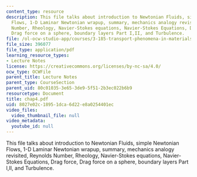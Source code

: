 ```yaml
---
content_type: resource
description: This file talks about introduction to Newtonian Fluids, simple Newtonian
  Flows, 1-D Laminar Newtonian wrapup, summary, mechanics analogy revisited, Reynolds
  Number, Rheology, Navier-Stokes equations, Navier-Stokes Equations, Drag force,
  Drag force on a sphere, boundary layers Part I,II, and Turbulence.
file: /ol-ocw-studio-app/courses/3-185-transport-phenomena-in-materials-engineering-fall-2003/8027e02c18951dca6d22e8a0254401ec_chap4.pdf
file_size: 396077
file_type: application/pdf
learning_resource_types:
- Lecture Notes
license: https://creativecommons.org/licenses/by-nc-sa/4.0/
ocw_type: OCWFile
parent_title: Lecture Notes
parent_type: CourseSection
parent_uid: 80c01035-3e65-3de9-5f51-2b3ec022b6b9
resourcetype: Document
title: chap4.pdf
uid: 8027e02c-1895-1dca-6d22-e8a0254401ec
video_files:
  video_thumbnail_file: null
video_metadata:
  youtube_id: null
---
```

This file talks about introduction to Newtonian Fluids, simple Newtonian Flows, 1-D Laminar Newtonian wrapup, summary, mechanics analogy revisited, Reynolds Number, Rheology, Navier-Stokes equations, Navier-Stokes Equations, Drag force, Drag force on a sphere, boundary layers Part I,II, and Turbulence.
